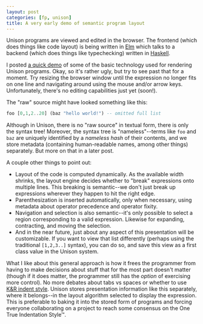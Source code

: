 ```yaml
---
layout: post
categories: [fp, unison]
title: A very early demo of semantic program layout
---
```


Unison programs are viewed and edited in the browser. The frontend (which does things like code layout) is being written in [Elm](http://elm-lang.org) which talks to a backend (which does things like typechecking) written in [Haskell](http://haskell.org).

I posted <a href="/resources/unison/demo.html" target="_blank">a quick demo</a> of some of the basic technology used for rendering Unison programs. Okay, so it's rather ugly, but try to see past that for a moment. Try resizing the browser window until the expression no longer fits on one line and navigating around using the mouse and/or arrow keys. Unfortunately, there's no editing capabilities just yet (soon!).

The "raw" source might have looked something like this:

~~~ Haskell
foo [0,1,2..20] (baz "hello world!") -- omitted full list
~~~

Although in Unison, there is no "raw source" in textual form, there is only the syntax tree! Moreover, the syntax tree is "nameless"--terms like `foo` and `baz` are uniquely identified by a _nameless hash_ of their contents, and we store metadata (containing human-readable names, among other things) separately. But more on that in a later post.

A couple other things to point out:

* Layout of the code is computed dynamically. As the available width shrinks, the layout engine decides whether to "break" expressions onto multiple lines. This breaking is semantic--we don't just break up expressions wherever they happen to hit the right edge.
* Parenthesization is inserted automatically, only when necessary, using metadata about operator precedence and operator fixity.
* Navigation and selection is also semantic--it's only possible to select a region corresponding to a valid expression. Likewise for expanding, contracting, and moving the selection.
* And in the near future, just about any aspect of this presentation will be customizable. If you want to view that list differently (perhaps using the traditional `[1,2,3..]` syntax), you can do so, and save this view as a first class value in the Unison system.

What I like about this general approach is how it frees the programmer from having to make decisions about stuff that for the most part doesn't matter (though if it does matter, the programmer still has the _option_ of exercising more control). No more debates about tabs vs spaces or whether to use [K&R indent style](http://en.wikipedia.org/wiki/Indent_style). Unison stores presentation information like this separately, where it belongs--in the layout algorithm selected to display the expression. This is preferable to baking it into the stored form of programs and forcing everyone collaborating on a project to reach some consensus on the One True Indentation Style™.
